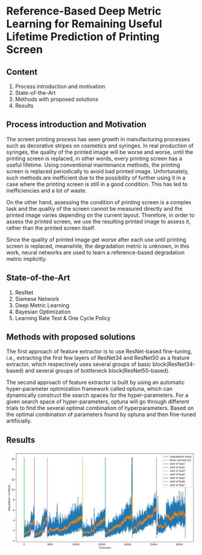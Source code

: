 
# Reference-Based Deep Metric Learning for Remaining Useful Lifetime Prediction of Printing Screen

## Content

1. Process introduction and motivation
2. State-of-the-Art
3. Methods with proposed solutions
4. Results

## Process introduction and Motivation

The screen printing process has seen growth in manufacturing processes such as decorative stripes on cosmetics and syringes. In real production of syringes, the quality of the printed image will be worse and worse, until the printing screen is replaced, in other words, every printing screen has a useful lifetime.
Using conventional maintenance methods, the printing screen is replaced periodically to avoid bad printed image. Unfortunately, such methods are inefficient due to the possibility of further using it in a case where the printing screen is still in a good condition. This has led to inefficiencies and a lot of waste.

On the other hand, assessing the condition of printing screen is a complex task and the quality of the screen cannot be measured directly and the printed image varies
depending on the current layout. Therefore, in order to assess the printed screen, we use the resulting printed image to assess it, rather than the printed screen itself.

Since the quality of printed image get worse after each use until printing screen is replaced,
meanwhile, the degradation metric is unknown, in this work, neural networks are used
to learn a reference-based degradation metric implicitly.

## State-of-the-Art

1. ResNet
2. Siamese Network
3. Deep Metric Learning
4. Bayesian Optimization
5. Learning Rate Test & One Cycle Policy

## Methods with proposed solutions

The first approach of feature extractor is to use ResNet-based fine-tuning, i.e., extracting the first few layers of ResNet34 and ResNet50 as a feature extractor, which respectively uses several groups of basic block(ResNet34-based) and several groups of bottleneck block(ResNet50-based).

The second approach of feature extractor is built by using an automatic hyper-parameter optimization framework called optuna, which can dynamically construct the search spaces for the hyper-parameters. For a given search space of hyper-parameters, optuna will go through different trials to find the several optimal combination of hyperparameters. Based on the optimal combination of parameters found by optuna and then fine-tuned artificially.

## Results

![dm_optuna_v1_1stripe](https://github.com/ChenErdi/MasterArbeit/blob/main/IMG/dm_optuna_v1_3stripes_01.JPG)
